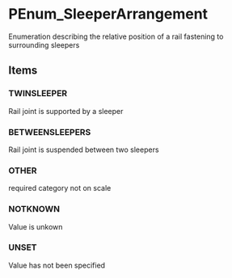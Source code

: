 # PEnum_SleeperArrangement

Enumeration describing the relative position of a rail fastening to surrounding sleepers
<!-- end of short definition -->


## Items

### TWINSLEEPER
Rail joint is supported by a sleeper

### BETWEENSLEEPERS
Rail joint is suspended between two sleepers

### OTHER
required category not on scale

### NOTKNOWN
Value is unkown

### UNSET
Value has not been specified
